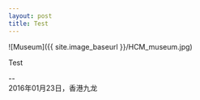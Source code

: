 ```yaml
---
layout: post
title: Test
---
```

![Museum]({{ site.image_baseurl }}/HCM_museum.jpg)

Test

--  
2016年01月23日，香港九龙
